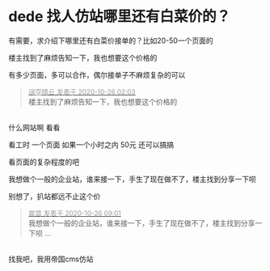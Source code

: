 # dede 找人仿站哪里还有白菜价的？


有需要，求介绍下哪里还有白菜价接单的？比如20-50一个页面的

楼主找到了麻烦告知一下，我也想要这个价格的

有多少页面，多可以合作，偶尔接单子不麻烦复杂的可以

<div class="quote"><blockquote><font size="2"><a href="https://www.hostloc.com/forum.php?mod=redirect&amp;goto=findpost&amp;pid=9352137&amp;ptid=758413" target="_blank"><font color="#999999">阔空晴云 发表于 2020-10-26 02:03</font></a></font><br />
楼主找到了麻烦告知一下，我也想要这个价格的</blockquote></div><br />
什么网站啊 看看

看工时 一个页面 如果一个小时之内 50元 还可以搞搞 

看页面的复杂程度的吧<img id="aimg_z5Tc9" onclick="zoom(this, this.src, 0, 0, 0)" class="zoom" src="https://cdn.jsdelivr.net/gh/hishis/forum-master/public/images/patch.gif" onmouseover="img_onmouseoverfunc(this)" onload="thumbImg(this)" border="0" alt="" />

我想做个一般的企业站，谁来接一下，手生了现在做不了，楼主找到分享一下呗<img id="aimg_Wv5z8" onclick="zoom(this, this.src, 0, 0, 0)" class="zoom" src="https://cdn.jsdelivr.net/gh/hishis/forum-master/public/images/patch.gif" onmouseover="img_onmouseoverfunc(this)" onload="thumbImg(this)" border="0" alt="" />

别想了，扒站都远不止这个价

<div class="quote"><blockquote><font size="2"><a href="https://www.hostloc.com/forum.php?mod=redirect&amp;goto=findpost&amp;pid=9352366&amp;ptid=758413" target="_blank"><font color="#999999">犀首 发表于 2020-10-26 09:01</font></a></font><br />
我想做个一般的企业站，谁来接一下，手生了现在做不了，楼主找到分享一下呗 ...</blockquote></div><br />
找我吧，我用帝国cms仿站
